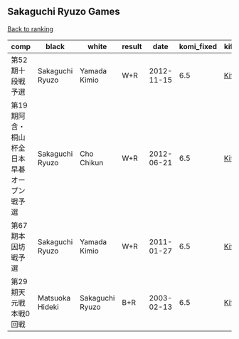 ## Sakaguchi Ryuzo Games

[Back to ranking](index.md)




| **comp** | **black** | **white** | **result** | **date** | **komi_fixed** | **kifu** | 
| --- | --- | --- | --- | --- | --- | --- |
| 第52期十段戦予選 | Sakaguchi Ryuzo | Yamada Kimio | W+R | 2012-11-15 | 6.5 | [Kifu](https://kifudepot.net/kifucontents.php?id=X%2B06KKjdGEV86yMR4AOvIA%3D%3D) | 
| 第19期阿含・桐山杯全日本早碁オープン戦予選 | Sakaguchi Ryuzo | Cho Chikun | W+R | 2012-06-21 | 6.5 | [Kifu](https://kifudepot.net/kifucontents.php?id=%2BuIgy9r5uZ3x4noSGlQq%2FQ%3D%3D) | 
| 第67期本因坊戦予選 | Sakaguchi Ryuzo | Yamada Kimio | W+R | 2011-01-27 | 6.5 | [Kifu](https://kifudepot.net/kifucontents.php?id=8PajE%2FACWSvkLDALtmMRTg%3D%3D) | 
| 第29期天元戦本戦0回戦 | Matsuoka Hideki | Sakaguchi Ryuzo | B+R | 2003-02-13 | 6.5 | [Kifu](https://kifudepot.net/kifucontents.php?id=nVExCfqhBjbqrmel1WdKTA%3D%3D) |




